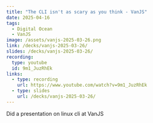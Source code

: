 ```yaml
---
title: "The CLI isn't as scary as you think - VanJS"
date: 2025-04-16
tags:
  - Digital Ocean
  - VanJS
image: /assets/vanjs-2025-03-26.png
link: /decks/vanjs-2025-03-26/
slides: /decks/vanjs-2025-03-26/
recording:
  type: youtube
  id: 9m1_JuzRhEk
links:
  - type: recording
    url: https://www.youtube.com/watch?v=9m1_JuzRhEk
  - type: slides
    url: /decks/vanjs-2025-03-26/
---
```


Did a presentation on linux cli at VanJS
